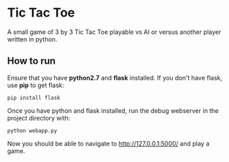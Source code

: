 # Tic Tac Toe

A small game of 3 by 3 Tic Tac Toe playable vs AI or versus another player written in python.

## How to run
Ensure that you have **python2.7** and **flask** installed. If you don't have flask, use **pip** to get flask:
    
    pip install flask
Once you have python and flask installed, run the debug webserver in the project directory with:

    python webapp.py
    
Now you should be able to navigate to http://127.0.0.1:5000/ and play a game.